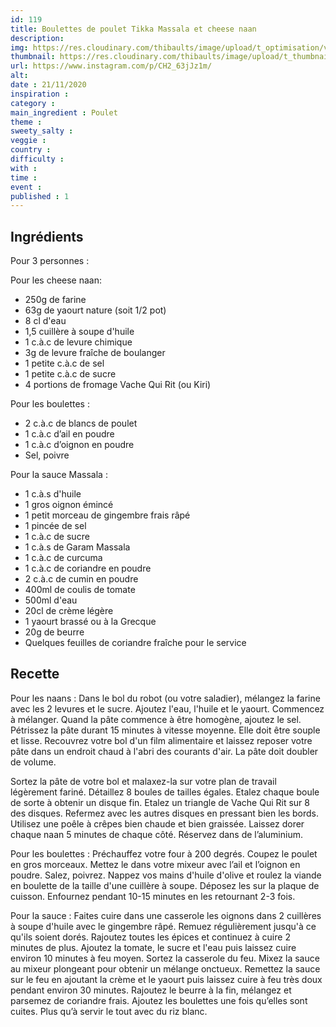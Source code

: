 ```yaml
---
id: 119
title: Boulettes de poulet Tikka Massala et cheese naan
description: 
img: https://res.cloudinary.com/thibaults/image/upload/t_optimisation/v1606066145/Recipes/20201121_boulettes_tikka_massala.jpg
thumbnail: https://res.cloudinary.com/thibaults/image/upload/t_thumbnail_josie/v1606066145/Recipes/20201121_boulettes_tikka_massala.jpg
url: https://www.instagram.com/p/CH2_63jJz1m/
alt: 
date : 21/11/2020
inspiration : 
category : 
main_ingredient : Poulet
theme : 
sweety_salty : 
veggie : 
country :
difficulty :
with : 
time : 
event :
published : 1
---
```


## Ingrédients
Pour 3 personnes :

Pour les cheese naan:
 - 250g de farine
 - 63g de yaourt nature (soit 1/2 pot)
 - 8 cl d'eau
 - 1,5 cuillère à soupe d'huile
 - 1 c.à.c de levure chimique
 - 3g de levure fraîche de boulanger
 - 1 petite c.à.c de sel
 - 1 petite c.à.c de sucre
 - 4 portions de fromage Vache Qui Rit (ou Kiri)

Pour les boulettes :
 - 2 c.à.c de blancs de poulet
 - 1 c.à.c d’ail en poudre
 - 1 c.à.c d’oignon en poudre
 - Sel, poivre

Pour la sauce Massala :
 - 1 c.à.s d'huile
 - 1 gros oignon émincé
 - 1 petit morceau de gingembre frais râpé
 - 1 pincée de sel
 - 1 c.à.c de sucre
 - 1 c.à.s de Garam Massala
 - 1 c.à.c de curcuma
 - 1 c.à.c de coriandre en poudre
 - 2 c.à.c de cumin en poudre
 - 400ml de coulis de tomate
 - 500ml d'eau
 - 20cl de crème légère
 - 1 yaourt brassé ou à la Grecque
 - 20g de beurre
 - Quelques feuilles de coriandre fraîche pour le service

## Recette
Pour les naans :
Dans le bol du robot (ou votre saladier), mélangez la farine avec les 2 levures et le sucre. Ajoutez l'eau, l'huile et le yaourt. Commencez à mélanger. Quand la pâte commence à être homogène, ajoutez le sel. Pétrissez la pâte durant 15 minutes à vitesse moyenne. Elle doit être souple et lisse. Recouvrez votre bol d'un film alimentaire et laissez reposer votre pâte dans un endroit chaud à l'abri des courants d'air. La pâte doit doubler de volume.

Sortez la pâte de votre bol et malaxez-la sur votre plan de travail légèrement fariné. Détaillez 8 boules de tailles égales. Etalez chaque boule de sorte à obtenir un disque fin. Etalez un triangle de Vache Qui Rit sur 8 des disques. Refermez avec les autres disques en pressant bien les bords. Utilisez une poêle à crêpes bien chaude et bien graissée. Laissez dorer chaque naan 5 minutes de chaque côté. Réservez dans de l’aluminium.

Pour les boulettes :
Préchauffez votre four à 200 degrés. Coupez le poulet en gros morceaux. Mettez le dans votre mixeur avec l’ail et l’oignon en poudre. Salez, poivrez. Nappez vos mains d'huile d'olive et roulez la viande en boulette de la taille d'une cuillère à soupe. Déposez les sur la plaque de cuisson. Enfournez pendant 10-15 minutes en les retournant 2-3 fois.

Pour la sauce :
Faites cuire dans une casserole les oignons dans 2 cuillères à soupe d'huile avec le gingembre râpé. Remuez régulièrement jusqu'à ce qu'ils soient dorés. Rajoutez toutes les épices et continuez à cuire 2 minutes de plus. Ajoutez la tomate, le sucre et l'eau puis laissez cuire environ 10 minutes à feu moyen. Sortez la casserole du feu. Mixez la sauce au mixeur plongeant pour obtenir un mélange onctueux. Remettez la sauce sur le feu en ajoutant la crème et le yaourt puis laissez cuire à feu très doux pendant environ 30 minutes. Rajoutez le beurre à la fin, mélangez et parsemez de coriandre frais. Ajoutez les boulettes une fois qu’elles sont cuites. Plus qu’à servir le tout avec du riz blanc.